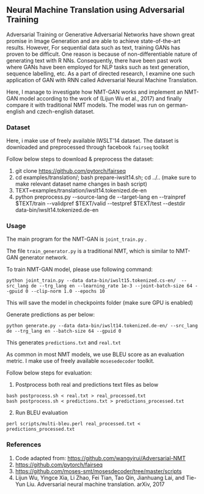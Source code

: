 ## Neural Machine Translation using Adversarial Training

Adversarial Training or Generative Adversarial Networks have shown great promise in Image Generation and are able to achieve state-of-the-art results. However, For sequential data such as text, training GANs has proven to be difficult. One reason is because of non-differentiable nature of generating text with R NNs. Consequently, there have been past work where GANs have been employed for NLP tasks such as text generation, sequence labelling, etc. As a part of directed research, I examine one such application of GAN with RNN called Adversarial Neural Machine Translation.

Here, I manage to investigate how NMT-GAN works and implement an NMT-GAN model according to the work of (Lijun Wu et al., 2017) and finally compare it with traditional NMT models. The model was run on german-english and czech-english dataset.

### Dataset

Here, i make use of freely available IWSLT'14 dataset. The dataset is downloaded and preprocessed through facebook `fairseq` toolkit

Follow below steps to download & preprocess the dataset:
1. git clone https://github.com/pytorch/fairseq
2. cd examples/translation/; bash prepare-iwslt14.sh; cd ../.. (make sure to make relevant dataset name changes in bash script)
3. TEXT=examples/translation/iwslt14.tokenized.de-en
4. python preprocess.py --source-lang de --target-lang en --trainpref $TEXT/train --validpref $TEXT/valid --testpref $TEXT/test --destdir data-bin/iwslt14.tokenized.de-en

### Usage

The main program for the NMT-GAN is `joint_train.py` .

The file `train_generator.py` is a traditional NMT, which is similar to NMT-GAN generator network.

To train NMT-GAN model, please use following command:
```
python joint_train.py --data data-bin/iwslt15.tokenized.cs-en/  --src_lang de --trg_lang en --learning_rate 1e-3 --joint-batch-size 64 --gpuid 0 --clip-norm 1.0 --epochs 10
```
This will save the model in checkpoints folder (make sure GPU is enabled)

Generate predictions as per below:
```
python generate.py --data data-bin/iwslt14.tokenized.de-en/ --src_lang de --trg_lang en --batch-size 64 --gpuid 0
```

This generates `predictions.txt` and `real.txt` 

As common in most NMT models, we use BLEU score as an evaluation metric. I make use of freely available `mosesedecoder` toolkit.

Follow below steps for evaluation:
1. Postprocess both real and predictions text files as below
```
bash postprocess.sh < real.txt > real_processed.txt
bash postprocess.sh < predictions.txt > predictions_processed.txt
```
2. Run BLEU evaluation
```
perl scripts/multi-bleu.perl real_processed.txt < predictions_processed.txt
```

### References
   1. Code adapted from: https://github.com/wangyirui/Adversarial-NMT
   2. https://github.com/pytorch/fairseq
   3. https://github.com/moses-smt/mosesdecoder/tree/master/scripts
   4. Lijun Wu, Yingce Xia, Li Zhao, Fei Tian, Tao Qin, Jianhuang Lai, and Tie-Yun Liu. Adversarial neural machine translation. arXiv, 2017